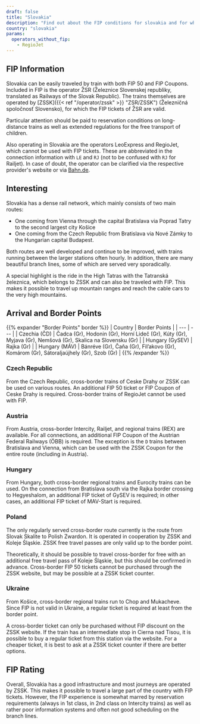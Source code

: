 ```yaml
---
draft: false
title: "Slovakia"
description: "Find out about the FIP conditions for slovakia and for which operators you can benefit from discounts."
country: "slovakia"
params:
  operators_without_fip:
    - RegioJet
---
```


## FIP Information

Slovakia can be easily traveled by train with both FIP 50 and FIP Coupons. Included in FIP is the operator ŽSR (Železnice Slovenskej republiky, translated as Railways of the Slovak Republic). The trains themselves are operated by [ZSSK]({{< ref "/operator/zssk" >}} "ZSR/ZSSK") (Železničná
spoločnosť Slovensko), for which the FIP tickets of ŽSR are valid.

Particular attention should be paid to reservation conditions on long-distance trains as well as extended regulations for the free transport of children.

Also operating in Slovakia are the operators LeoExpress and RegioJet, which cannot be used with FIP tickets. These are abbreviated in the connection information with `LE` and `RJ` (not to be confused with `RJ` for Railjet). In case of doubt, the operator can be clarified via the respective provider's website or via [Bahn.de](https://int.bahn.de/en).

## Interesting

Slovakia has a dense rail network, which mainly consists of two main routes:

- One coming from Vienna through the capital Bratislava via Poprad Tatry to the second largest city Košice
- One coming from the Czech Republic from Bratislava via Nové Zámky to the Hungarian capital Budapest.

Both routes are well developed and continue to be improved, with trains running between the larger stations often hourly. In addition, there are many beautiful branch lines, some of which are served very sporadically.

A special highlight is the ride in the High Tatras with the Tatranská železnica, which belongs to ZSSK and can also be traveled with FIP. This makes it possible to travel up mountain ranges and reach the cable cars to the very high mountains.

## Arrival and Border Points

{{% expander "Border Points" border %}}
| Country | Border Points |
| --- | --- |
| Czechia (ČD) | Čadca (Gr), Hodonin (Gr), Horní Lideč (Gr), Kúty (Gr), Myjava (Gr), Nemšová (Gr), Skalica na Slovensku (Gr) |
| Hungary (GySEV) | Rajka (Gr) |
| Hungary (MÁV) | Bánréve (Gr), Čaňa (Gr), Fil’akovo (Gr), Komárom (Gr), Sátoraljaújhely (Gr), Szob (Gr) |
{{% /expander %}}

### Czech Republic

From the Czech Republic, cross-border trains of Ceske Drahy or ZSSK can be used on various routes. An additional FIP 50 ticket or FIP Coupon of Ceske Drahy is required. Cross-border trains of RegioJet cannot be used with FIP.

### Austria

From Austria, cross-border Intercity, Railjet, and regional trains (REX) are available. For all connections, an additional FIP Coupon of the Austrian Federal Railways (ÖBB) is required. The exception is the `D` trains between Bratislava and Vienna, which can be used with the ZSSK Coupon for the entire route (including in Austria).

### Hungary

From Hungary, both cross-border regional trains and Eurocity trains can be used. On the connection from Bratislava south via the Rajka border crossing to Hegyeshalom, an additional FIP ticket of GySEV is required; in other cases, an additional FIP ticket of MAV-Start is required.

### Poland

The only regularly served cross-border route currently is the route from Slovak Skalite to Polish Zwardon. It is operated in cooperation by ZSSK and Koleje Śląskie. ZSSK free travel passes are only valid up to the border point. 

Theoretically, it should be possible to travel cross-border for free with an additional free travel pass of Koleje Śląskie, but this should be confirmed in advance. Cross-border FIP 50 tickets cannot be purchased through the ZSSK website, but may be possible at a ZSSK ticket counter.

### Ukraine

From Košice, cross-border regional trains run to Chop and Mukacheve. Since FIP is not valid in Ukraine, a regular ticket is required at least from the border point.

A cross-border ticket can only be purchased without FIP discount on the ZSSK website. If the train has an intermediate stop in Cierna nad Tisou, it is possible to buy a regular ticket from this station via the website. For a cheaper ticket, it is best to ask at a ZSSK ticket counter if there are better options.

## FIP Rating

Overall, Slovakia has a good infrastructure and most journeys are operated by ZSSK. This makes it possible to travel a large part of the country with FIP tickets. However, the FIP experience is somewhat marred by reservation requirements (always in 1st class, in 2nd class on Intercity trains) as well as rather poor information systems and often not good scheduling on the branch lines.
